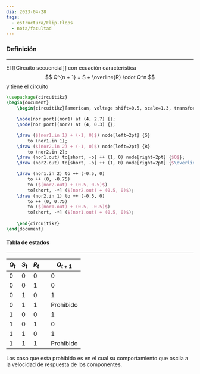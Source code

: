 ```yaml
---
dia: 2023-04-28
tags:
  - estructura/Flip-Flops
  - nota/facultad
---
```

### Definición
---
El [[Circuito secuencial]] con ecuación característica $$ Q^{n + 1} = S + \overline{R} \cdot Q^n $$
y tiene el circuito

```tikz
\usepackage{circuitikz} 
\begin{document} 
	\begin{circuitikz}[american, voltage shift=0.5, scale=1.3, transform shape, thick] 	

	\node[nor port](nor1) at (4, 2.7) {};
	\node[nor port](nor2) at (4, 0.3) {};	

	\draw ($(nor1.in 1) + (-1, 0)$) node[left=2pt] {S}
		to (nor1.in 1);
	\draw ($(nor2.in 2) + (-1, 0)$) node[left=2pt] {R}
		to (nor2.in 2);
	\draw (nor1.out) to[short, -o] ++ (1, 0) node[right=2pt] {$Q$};
	\draw (nor2.out) to[short, -o] ++ (1, 0) node[right=2pt] {$\overline{Q}$};

	\draw (nor1.in 2) to ++ (-0.5, 0)
		to ++ (0, -0.75)
		to ($(nor2.out) + (0.5, 0.5)$)
		to[short, -*] ($(nor2.out) + (0.5, 0)$);
	\draw (nor2.in 1) to ++ (-0.5, 0)
		to ++ (0, 0.75)
		to ($(nor1.out) + (0.5, -0.5)$)
		to[short, -*] ($(nor1.out) + (0.5, 0)$);
	
	\end{circuitikz} 
\end{document} 
```

#### Tabla de estados
---

| $Q_t$ | $S_t$ | $R_t$ |     | $Q_{t+1}$ |
| ----- | ----- | ----- | --- | --------- |
| 0     | 0     | 0     |     | 0         |
| 0     | 0     | 1     |     | 0         |
| 0     | 1     | 0     |     | 1         |
| 0     | 1     | 1     |     | Prohibido |
| 1     | 0     | 0     |     | 1         |
| 1     | 0     | 1     |     | 0         |
| 1     | 1     | 0     |     | 1         |
| 1     | 1     | 1     |     | Prohibido |

Los caso que esta prohibido es en el cual su comportamiento que oscila a la velocidad de respuesta de los componentes.